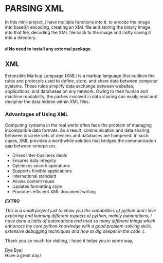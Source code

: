 # PARSING XML
In this mini-project, i have multiple functions into it, to encode the image into
base64 encoding, creating an XML file and storing the binary image into that file,
decoding the XML file back to the image and lastly saving it into a directory.

#### # No need to install any external package.

## XML
Extensible Markup Language (XML) is a markup language that outlines the rules
and protocols used to define, store, and share data between computer systems.
These rules simplify data exchange between websites, applications, and
databases on any network. Owing to their human and machine readability, the
parties involved in data sharing can easily read and decipher the data hidden
within XML files.

### Advantages of Using XML
Computing systems in the real world often face the problem of managing
incompatible data formats. As a result, communication and data sharing
between discrete sets of devices and databases are hampered. In such cases,
XML provides a worthwhile solution that bridges the communication gap
between enterprises.

* Drives inter-business deals
* Ensures data integrity
* Optimizes search operations
* Supports flexible applications
* International standard
* Allows content reuse
* Updates formatting style
* Promotes efficient XML document writing

**_EXTRO_**

_This is a small project just to show you the capabilities of python and i love
exploring and learning different aspects of python, mainly automations, i have 
done a lottts of automations and tried so many different things which enhances my
core python knowledge with a good problem-solving skills, extensive debugging
techniques and how to dig deeper in the code :)._

Thank you so much for visiting, i hope it helps you in some way,

Bye Bye!<br>
Have a great day.!